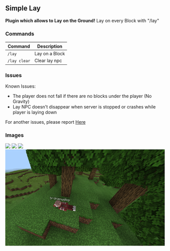 ## Simple Lay
**Plugin which allows to Lay on the Ground!**
Lay on every Block with "/lay"

### Commands
| Command | Description |
| --- | --- |
| ```/lay``` | Lay on a Block |
| ```/lay clear``` | Clear lay npc |

### Issues
Known Issues: 
- The player does not fall if there are no blocks under the player (No Gravity)
- Lay NPC doesn't disappear when server is stopped or crashes while player is laying down

For another issues, please report [Here](https://github.com/brokiem/SimpleLay/issues/new)

### Images
<img src="https://github.com/brokiem/SimpleLay/blob/master/assets/laying1.PNG">
<img src="https://github.com/brokiem/SimpleLay/blob/master/assets/laying2.PNG">
<img src="https://github.com/brokiem/SimpleLay/blob/master/assets/laying3.PNG">
<img src="https://github.com/brokiem/SimpleLay/blob/master/assets/laying.PNG">

